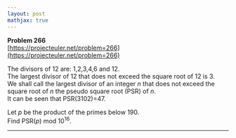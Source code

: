 ```yaml
---
layout: post
mathjax: true
---
```

**Problem 266**  
[https://projecteuler.net/problem=266](https://projecteuler.net/problem=266)

<p>
The divisors of 12 are: 1,2,3,4,6 and 12.<br />
The largest divisor of 12 that does not exceed the square root of 12 is 3.<br />
We shall call the largest divisor of an integer <var>n</var> that does not exceed the square root of <var>n</var> the pseudo square root (PSR) of <var>n</var>.<br />
It can be seen that PSR(3102)=47.
</p>
<p>
Let <var>p</var> be the product of the primes below 190.<br />
Find PSR(<var>p</var>) mod 10<sup>16</sup>.
</p>




---
